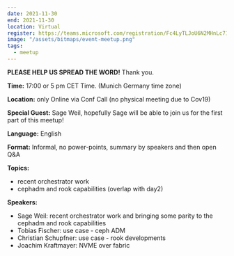 ```yaml
---
date: 2021-11-30
end: 2021-11-30
location: Virtual
register: https://teams.microsoft.com/registration/Fc4LyTLJoU6N2MHnLc710Q,H435D9OHrUCZwDtoUkCyIw,39HaCihbrkyfWe08gLG9_A,xCpZ1k6G6ki9uVnELnKA2Q,stFpVu3r_kKUCjJw6fch4w,iZQvcF2az0-NDKeQ8inyTQ?mode=read&tenantId=c90bce15-c932-4ea1-8dd8-c1e72dcef5d1
image: "/assets/bitmaps/event-meetup.png"
tags:
  - meetup
---
```


**PLEASE HELP US SPREAD THE WORD!** Thank you.

**Time:** 17:00 or 5 pm CET Time. (Munich Germany time zone)

**Location:** only Online via Conf Call (no physical meeting due to Cov19)

**Special Guest:** Sage Weil, hopefully Sage will be able to join us for the first part of this meetup!

**Language:** English

**Format:** Informal, no power-points, summary by speakers and then open Q&A

**Topics:**

- recent orchestrator work
- cephadm and rook capabilities (overlap with day2)

**Speakers:**

- Sage Weil: recent orchestrator work and bringing some parity to the cephadm and rook capabilities
- Tobias Fischer: use case - ceph ADM
- Christian Schupfner: use case - rook developments
- Joachim Kraftmayer: NVME over fabric
